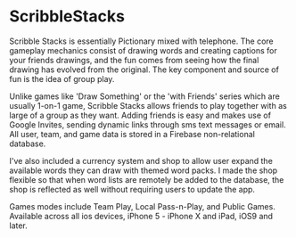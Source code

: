 # ScribbleStacks
Scribble Stacks is essentially Pictionary mixed with telephone. The core gameplay mechanics consist of drawing words and creating captions for your friends drawings, and the fun comes from seeing how the final drawing has evolved from the original. The key component and source of fun is the idea of group play.

Unlike games like 'Draw Something' or the 'with Friends' series which are usually 1-on-1 game, Scribble Stacks allows friends to play together with as large of a group as they want. Adding friends is easy and makes use of Google Invites, sending dynamic links through sms text messages or email. All user, team, and game data is stored in a Firebase non-relational database.

I've also included a currency system and shop to allow user expand the available words they can draw with themed word packs. I made the shop flexible so that when word lists are remotely be added to the database, the shop is reflected as well without requiring users to update the app.

Games modes include Team Play, Local Pass-n-Play, and Public Games. Available across all ios devices, iPhone 5 - iPhone X and iPad, iOS9 and later.

